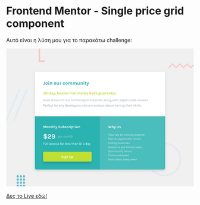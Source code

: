 # Frontend Mentor - Single price grid component

Αυτό είναι η λύση μου για το παρακάτω challenge:

![Design preview for the Single price grid component coding challenge](./design/desktop-preview.jpg)

[Δες το Live εδώ!](https://gakrita.github.io/Frontend-Mentor--Single-price-grid-component/)
